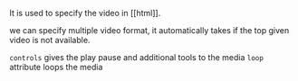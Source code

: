 It is used to specify the video in [[html]].

we can specify multiple video format, it automatically takes if the top given video is not available.

`controls` gives the play pause and additional tools to the media
`loop` attribute loops the media
